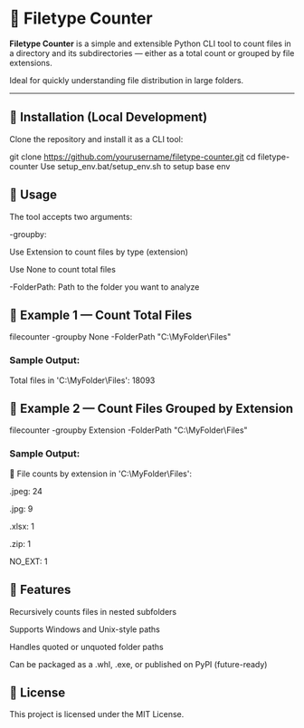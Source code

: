# 📁 Filetype Counter

**Filetype Counter** is a simple and extensible Python CLI tool to count files in a directory and its subdirectories — either as a total count or grouped by file extensions.

Ideal for quickly understanding file distribution in large folders.

---

## 🔧 Installation (Local Development)

Clone the repository and install it as a CLI tool:

git clone https://github.com/yourusername/filetype-counter.git
cd filetype-counter
Use setup_env.bat/setup_env.sh to setup base env

## 🚀 Usage
The tool accepts two arguments:

-groupby:

Use Extension to count files by type (extension)

Use None to count total files

-FolderPath:
Path to the folder you want to analyze

## 📌 Example 1 — Count Total Files

filecounter -groupby None -FolderPath "C:\MyFolder\Files"

### Sample Output:

Total files in 'C:\MyFolder\Files': 18093

## 📌 Example 2 — Count Files Grouped by Extension

filecounter -groupby Extension -FolderPath "C:\MyFolder\Files"

### Sample Output:

📂 File counts by extension in 'C:\MyFolder\Files':

.jpeg:   24  

.jpg:     9  

.xlsx:    1  

.zip:     1  

NO_EXT:   1

## 🧠 Features
Recursively counts files in nested subfolders

Supports Windows and Unix-style paths

Handles quoted or unquoted folder paths

Can be packaged as a .whl, .exe, or published on PyPI (future-ready)

## 📄 License
This project is licensed under the MIT License.


